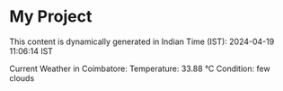 # My Project

This content is dynamically generated in Indian Time (IST): 2024-04-19 11:06:14 IST


Current Weather in Coimbatore:
Temperature: 33.88 °C
Condition: few clouds
